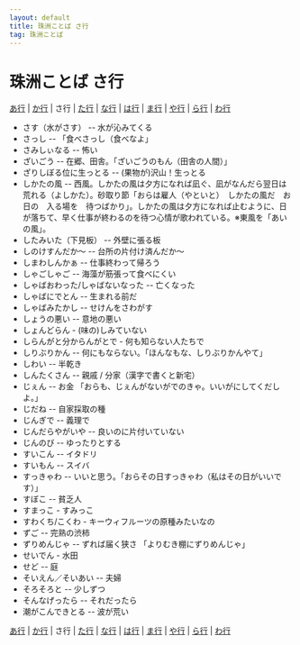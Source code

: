 ```yaml
---
layout: default
title: 珠洲ことば さ行
tag: 珠洲ことば
---
```

# 珠洲ことば さ行

<a href="a.html">あ行</a> | <a href="ka.html">か行</a> | さ行 | <a href="ta.html">た行</a> | <a href="na.html">な行</a> | <a href="ha.html">は行</a> | <a href="ma.html">ま行</a> | <a href="ya.html">や行</a> | <a href="ra.html">ら行</a> | <a href="wa.html">わ行</a>

- さす（水がさす） -- 水が沁みてくる
- さっし -- 「食べさっし（食べなよ」
- さみしぃなる -- 怖い
- ざいごう -- 在郷、田舎。「ざいごうのもん（田舎の人間）」
- ざりしぼる位に生っとる -- (果物が)沢山！生っとる
- しかたの風 -- 西風。しかたの風は夕方になれば凪ぐ、凪がなんだら翌日は荒れる（よしかた）。砂取り節「おらは雇人（やといと）　しかたの風だ　お日の　入る場を　待つばかり」。しかたの風は夕方になれば止むように、日が落ちて、早く仕事が終わるのを待つ心情が歌われている。※東風を「あいの風」。
- したみいた（下見板） -- 外壁に張る板
- しのけすんだか～ -- 台所の片付け済んだか～
- しまわしんかぁ -- 仕事終わって帰ろう
- しゃごしゃご -- 海藻が筋張って食べにくい
- しゃばおわった/しゃばないなった -- 亡くなった
- しゃばにでとん -- 生まれる前だ
- しゃばみたかし -- せけんをさわがす
- しょうの悪い -- 意地の悪い
- しょんどらん - (味の)しみていない
- しらんがと分からんがとで - 何も知らない人たちで
- しりぶりかん -- 何にもならない。「ほんなもな、しりぶりかんやて」
- しわい -- 半乾き
- しんたくさん -- 親戚 / 分家（漢字で書くと新宅）
- じぇん -- お金 「おらも、じぇんがないがでのきゃ。いいがにしてくだしよ。」
- じだね -- 自家採取の種
- じんぎで -- 義理で<new>
- じんだらやがいや -- 良いのに片付いていない
- じんのび -- ゆったりとする
- すいこん -- イタドリ
- すいもん -- スイバ
- すっきゃわ -- いいと思う。「おらその日すっきゃわ（私はその日がいいです）」
- すぼこ -- 貧乏人
- すまっこ - すみっこ
- すわくち/こくわ - キーウィフルーツの原種みたいなの
- ずご -- 完熟の渋柿
- ずりめんじゃ -- ずれば届く狭さ 「よりむき棚にずりめんじゃ」
- せいでん - 水田
- せど -- 庭
- そいえん／そいあい -- 夫婦<new/>
- そろそろと -- 少しずつ
- そんなげったら -- それだったら
- 潮がこんできとる -- 波が荒い


<a href="a.html">あ行</a> | <a href="ka.html">か行</a> | さ行 | <a href="ta.html">た行</a> | <a href="na.html">な行</a> | <a href="ha.html">は行</a> | <a href="ma.html">ま行</a> | <a href="ya.html">や行</a> | <a href="ra.html">ら行</a> | <a href="wa.html">わ行</a>
